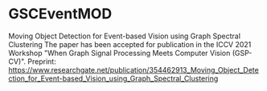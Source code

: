 # GSCEventMOD
Moving Object Detection for Event-based Vision using Graph Spectral Clustering
The paper has been accepted for publication in the ICCV 2021 Workshop "When Graph Signal Processing Meets Computer Vision (GSP-CV)". 
Preprint: https://www.researchgate.net/publication/354462913_Moving_Object_Detection_for_Event-based_Vision_using_Graph_Spectral_Clustering 
